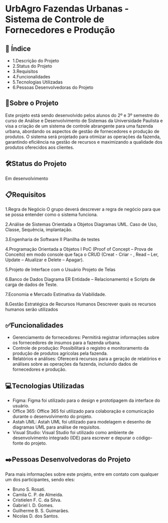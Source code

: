 # UrbAgro Fazendas Urbanas - Sistema de Controle de Fornecedores e Produção 

## 🚀 Índice
- 1.Descrição do Projeto
- 2.Status do Projeto
- 3.Requisitos
- 4.Funcionalidades
- 5.Tecnologias Utilizadas
- 6.Pessoas Desenvolvedoras do Projeto

## 📄Sobre o Projeto
Este projeto está sendo desenvolvido pelos alunos do 2º e 3º semestre do curso de Análise e Desenvolvimento de Sistemas da Universidade Paulista e visa a criação de um sistema de controle abrangente para uma fazenda urbana, abordando os aspectos de gestão de fornecedores e produção de produtos. O sistema será projetado para otimizar as operações da fazenda, garantindo eficiência na gestão de recursos e maximizando a qualidade dos produtos oferecidos aos clientes.


## 🛠️Status do Projeto
Em desenvolvimento

## 📋Requisitos

1.Regra de Negócio 
O grupo deverá descrever a regra de negócio para que se possa entender como o sistema funciona.

2.Análise de Sistemas Orientada a Objetos 
Diagramas UML. Caso de Uso, Classe, Sequência, implantação.

3.Engenharia de Software II 
Planilha de testes

4.Programação Orientada a Objetos I 
PoC (Proof of Concept – Prova de Conceito) em modo console que faça o CRUD (Creat - Criar - , Read – Ler, Update – Atualizar e Delete – Apagar).

5.Projeto de Interface com o Usuário 
Projeto de Telas

6.Banco de Dados 
Diagrama ER Entidade – Relacionamento) e Scripts de carga de dados de Teste.

7.Economia e Mercado 
Estimativa da Viabilidade.

8.Gestão Estratégica de Recursos Humanos 
Descrever quais os recursos humanos serão utilizados

## ✅Funcionalidades
- Gerenciamento de fornecedores: Permitirá registrar informações sobre os fornecedores de insumos para a fazenda urbana.
- Controle de produção: Possibilitará o registro e monitoramento da produção de produtos agrícolas pela fazenda.
- Relatórios e análises: Oferecerá recursos para a geração de relatórios e análises sobre as operações da fazenda, incluindo dados de fornecedores e produção.

## 💻Tecnologias Utilizadas

- Figma: Figma foi utilizado para o design e prototipagem da interface do usuário.
- Office 365: Office 365 foi utilizado para colaboração e comunicação durante o desenvolvimento do projeto.
- Astah UML: Astah UML foi utilizado para modelagem e desenho de diagramas UML para análise de requisitos.
- Visual Studio: Visual Studio foi utilizado como ambiente de desenvolvimento integrado (IDE) para escrever e depurar o código-fonte do projeto.

## ✒️Pessoas Desenvolvedoras do Projeto

Para mais informações sobre este projeto, entre em contato com qualquer um dos participantes, sendo eles:

- Bruno S. Rosati.
- Camila C. P. de Almeida.
- Cristielen F. C. da Silva.
- Gabriel I. D. Gomes.
- Guilherme B. S. Guimarães.
- Nicolas D. dos Santos.




